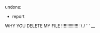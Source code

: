 undone:

- report

WHY YOU DELETE MY FILE !!!!!!!!!!!!!!!   \  /
                                         '  '
                                          __
